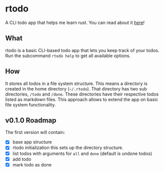 # rtodo

A CLI todo app that helps me learn rust. You can read about it [here](https://brdv.mataroa.blog/)!

## What

rtodo is a basic CLI-based todo app that lets you keep track of your todos. Run the subcommand `rtodo help` to get all available options.

## How

It stores all todos in a file system structure. This means a directory is created in the home directory (`~/.rtodo`). That directory has two sub directories, `/todo` and `/done`. These directories have their respective todos listed as markdown files. This approach allows to extend the app on basic file system functionality.

## v0.1.0 Roadmap

The first version will contain:

- [x] base app structure
- [x] rtodo initialization
      this sets up the directory structure.
- [x] list todos
      with arguments for `all` and `done` (default is undone todos)
- [x] add todo
- [x] mark todo as done
